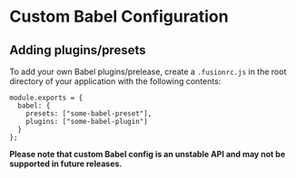 # Custom Babel Configuration

## Adding plugins/presets

To add your own Babel plugins/prelease, create a `.fusionrc.js` in the root directory of your application with the following contents:
```
module.exports = {
  babel: {
    presets: ["some-babel-preset"],
    plugins: ["some-babel-plugin"]
  }
};
```

**Please note that custom Babel config is an unstable API and may not be supported in future releases.**
